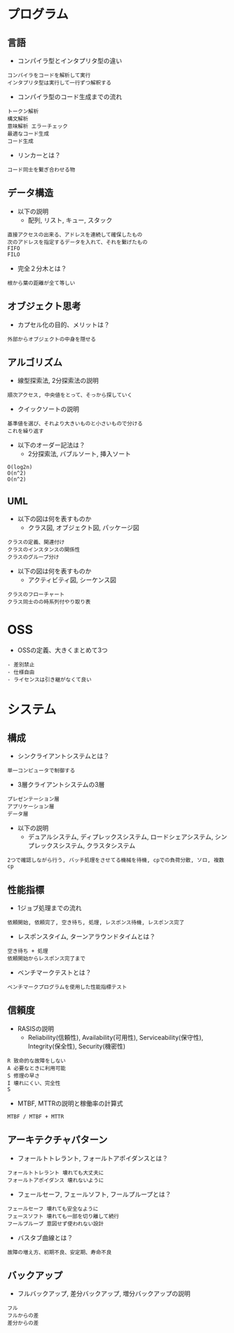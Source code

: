 
# プログラム
## 言語
- コンパイラ型とインタプリタ型の違い
```
コンパイラをコードを解析して実行
インタプリタ型は実行して一行ずつ解釈する
```
- コンパイラ型のコード生成までの流れ
```
トークン解析
構文解析
意味解析 エラーチェック
最適なコード生成
コード生成
```
- リンカーとは？
```
コード同士を繋ぎ合わせる物
```

## データ構造
- 以下の説明
  - 配列, リスト, キュー, スタック
```
直接アクセスの出来る、アドレスを連続して確保したもの
次のアドレスを指定するデータを入れて、それを繋げたもの
FIFO
FILO
```
- 完全２分木とは？
```
根から葉の距離が全て等しい
```

## オブジェクト思考
- カプセル化の目的、メリットは？
```
外部からオブジェクトの中身を隠せる
```

## アルゴリズム
- 線型探索法, 2分探索法の説明
```
順次アクセス, 中央値をとって、そっから探していく
```
- クイックソートの説明
```
基準値を選び、それより大きいものと小さいもので分ける
これを繰り返す
```
- 以下のオーダー記法は？
  - 2分探索法, バブルソート, 挿入ソート
```
O(log2n)
O(n^2)
O(n^2)
```

## UML
- 以下の図は何を表すものか
  - クラス図, オブジェクト図, パッケージ図
```
クラスの定義、関連付け
クラスのインスタンスの関係性
クラスのグループ分け
```
- 以下の図は何を表すものか
  - アクティビティ図, シーケンス図
```
クラスのフローチャート
クラス同士のの時系列付やり取り表
```

# OSS
- OSSの定義、大きくまとめて3つ
```
- 差別禁止
- 仕様自由
- ライセンスは引き継がなくて良い
```

# システム
## 構成
- シンクライアントシステムとは？
```
単一コンピュータで制御する
```
- 3層クライアントシステムの3層
```
プレゼンテーション層
アプリケーション層
データ層
```
- 以下の説明
  - デュアルシステム, ディプレックスシステム, ロードシェアシステム, シンプレックスシステム, クラスタシステム
```
2つで確認しながら行う, バッチ処理をさせてる機械を待機, cpでの負荷分散, ソロ, 複数cp
```

## 性能指標
- 1ジョブ処理までの流れ
```
依頼開始, 依頼完了, 空き待ち, 処理, レスポンス待機, レスポンス完了
```
- レスポンスタイム, ターンアラウンドタイムとは？
```
空き待ち + 処理
依頼開始からレスポンス完了まで
```
- ベンチマークテストとは？
```
ベンチマークプログラムを使用した性能指標テスト
```

## 信頼度
- RASISの説明
  - Reliability(信頼性), Availability(可用性), Serviceability(保守性), Integrity(保全性), Security(機密性)
```
R 致命的な故障をしない
A 必要なときに利用可能
S 修理の早さ
I 壊れにくい、完全性
S 
```
- MTBF, MTTRの説明と稼働率の計算式
```
MTBF / MTBF + MTTR
```

## アーキテクチャパターン
- フォールトトレラント, フォールトアポイダンスとは？
```
フォールトトレラント 壊れても大丈夫に
フォールトアポイダンス 壊れないように
```
- フェールセーフ, フェールソフト, フールプループとは？
```
フェールセーフ 壊れても安全なように
フェースソフト 壊れても一部を切り離して続行
フールプループ 意図せず使われない設計
```
- バスタブ曲線とは？
```
故障の増え方、初期不良、安定期、寿命不良
```

## バックアップ
- フルバックアップ, 差分バックアップ, 増分バックアップの説明
```
フル
フルからの差
差分からの差
```
